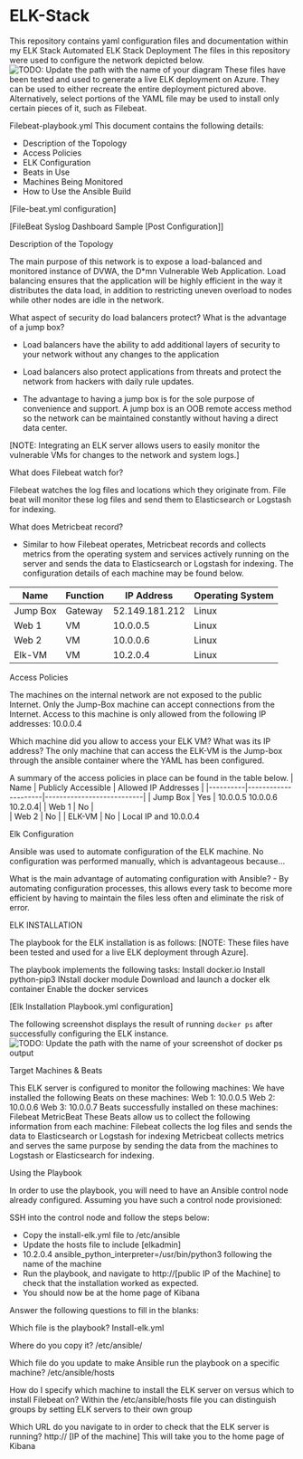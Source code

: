 # ELK-Stack
This repository contains yaml configuration files and documentation within my ELK Stack
 Automated ELK Stack Deployment
The files in this repository were used to configure the network depicted below.
![TODO: Update the path with the name of your diagram](Images/diagram_filename.png)
These files have been tested and used to generate a live ELK deployment on Azure. They can be used to either recreate the entire deployment pictured above. Alternatively, select portions of the YAML file may be used to install only certain pieces of it, such as Filebeat.

Filebeat-playbook.yml
This document contains the following details:
- Description of the Topology
- Access Policies
- ELK Configuration
 - Beats in Use
 - Machines Being Monitored
- How to Use the Ansible Build

[File-beat.yml configuration]




 
[FileBeat Syslog Dashboard Sample [Post Configuration]]



Description of the Topology

The main purpose of this network is to expose a load-balanced and monitored instance of DVWA, the D*mn Vulnerable Web Application.
Load balancing ensures that the application will be highly efficient in the way it distributes the data load, in addition to restricting uneven overload to nodes while other nodes are idle in the network.

What aspect of security do load balancers protect? What is the advantage of a jump box?

   - Load balancers have the ability to add additional layers of security to your network without any changes to the application 

   - Load balancers also protect applications from threats and protect the network from hackers with daily rule updates.

   -  The advantage to having a jump box is for the sole purpose of convenience and support. A jump box is an OOB remote access method so the network can be maintained constantly without having a direct data center. 

[NOTE: Integrating an ELK server allows users to easily monitor the vulnerable VMs for changes to the network and system logs.]

What does Filebeat watch for? 

Filebeat watches the log files and locations which they originate from. File beat will monitor these log files and send them to Elasticsearch or Logstash for indexing.

What does Metricbeat record?
  - Similar to how Filebeat operates, Metricbeat records and collects metrics from the operating system and services actively running on the server and sends the data to Elasticsearch or Logstash for indexing. 
The configuration details of each machine may be found below.

| Name     | Function | IP Address       | Operating System |
|----------|----------|------------------|------------------|
| Jump Box | Gateway  | 52.149.181.212   | Linux           |
| Web 1    |  VM      | 10.0.0.5         | Linux	         |
| Web 2    |  VM      | 10.0.0.6         | Linux           |
| Elk-VM   |  VM      | 10.2.0.4         | Linux           |

Access Policies

The machines on the internal network are not exposed to the public Internet.
Only the Jump-Box  machine can accept connections from the Internet. 
Access to this machine is only allowed from the following IP addresses: 10.0.0.4

Which machine did you allow to access your ELK VM? What was its IP address? 
The only machine that can access the ELK-VM is the Jump-box through the ansible container where the YAML has been configured.
 
A summary of the access policies in place can be found in the table below.
| Name     | Publicly Accessible | Allowed IP Addresses      |
|----------|---------------------|---------------------------|
| Jump Box | Yes                 | 10.0.0.5 10.0.0.6 10.2.0.4|
| Web 1    | No                  |                      
| Web 2    | No                  |
| ELK-VM   | No                  | Local IP and 10.0.0.4                      




Elk Configuration

Ansible was used to automate configuration of the ELK machine. No configuration was performed manually, which is advantageous because…

What is the main advantage of automating configuration with Ansible?        - By automating configuration processes, this allows every task to become more efficient by having to maintain the files less often and eliminate the risk of error.
 
ELK INSTALLATION

The playbook for the ELK installation is as follows: [NOTE: These files have been tested and used for a live ELK deployment through Azure].

The playbook implements the following tasks:
Install docker.io
Install python-pip3
INstall docker module 
Download and launch a docker elk container
Enable the docker services

[Elk Installation Playbook.yml configuration]





The following screenshot displays the result of running `docker ps` after successfully configuring the ELK instance.
![TODO: Update the path with the name of your screenshot of docker ps output](Images/docker_ps_output.png)

Target Machines & Beats

This ELK server is configured to monitor the following machines:
We have installed the following Beats on these machines:
Web 1: 10.0.0.5
Web 2: 10.0.0.6
Web 3: 10.0.0.7
Beats successfully installed on these machines: 
Filebeat
MetricBeat
These Beats allow us to collect the following information from each machine: 
Filebeat collects the log files and sends the data to Elasticsearch or Logstash for indexing
Metricbeat collects metrics and serves the same purpose by sending the data from the machines to Logstash or Elasticsearch for indexing. 

Using the Playbook

In order to use the playbook, you will need to have an Ansible control node already configured. Assuming you have such a control node provisioned:

SSH into the control node and follow the steps below:
   - Copy the install-elk.yml file to /etc/ansible
   - Update the hosts file to include [elkadmin]
   - 10.2.0.4 ansible_python_interpreter=/usr/bin/python3 following  the name of the machine
   - Run the playbook, and navigate to http://[public IP of the Machine] to check that the installation worked as expected.
   - You should now be at the home page of Kibana



 Answer the following questions to fill in the blanks:

Which file is the playbook?
Install-elk.yml

Where do you copy it?
/etc/ansible/ 

Which file do you update to make Ansible run the playbook on a specific machine? 
/etc/ansible/hosts

How do I specify which machine to install the ELK server on versus which to install Filebeat on?
Within the /etc/ansible/hosts file you can distinguish groups by setting ELK servers to their own group

Which URL do you navigate to in order to check that the ELK server is running?
http:// [IP of the machine] 
This will take you to the home page of Kibana
